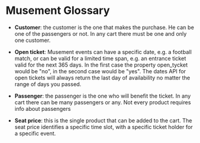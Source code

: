 # Musement Glossary

* **Customer**: the customer is the one that makes the purchase. He can be one of the passengers or not. In any cart there must be one and only one customer.

* **Open ticket**: Musement events can have a specific date, e.g. a football match, or can be valid for a limited time span, e.g. an entrance ticket valid for the next 365 days. In the first case the property open_tycket would be "no", in the second case would be "yes". The dates API for open tickets will always return the last day of availability no matter the range of days you passed.

* **Passenger**: the passenger is the one who will benefit the ticket. In any cart there can be many passengers or any. Not every product requires info about passengers


* **Seat price**: this is the single product that can be added to the cart. The seat price identifies a specific time slot, with a specific ticket holder for a specific event.
